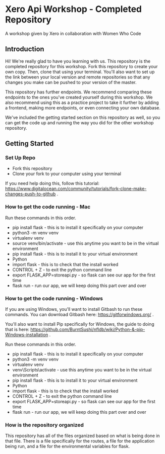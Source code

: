 # Xero Api Workshop - Completed Repository
A workshop given by Xero in collaboration with Women Who Code 

## Introduction

Hi! We're really glad to have you learning with us. This repository is the completed repository for this workshop.  Fork this repository to create your own copy. Then, clone that using your terminal. You'll also want to set up the link between your local version and remote repositories so that any changes you make can be pushed to your version of the master.

This repository has further endpoints. We recommend comparing these endpoints to the ones you've created yourself during this workshop. We also recommend using this as a practice project to take it further by adding a frontend, making more endpoints, or even connecting your own database. 

We've included the getting started section on this repository as well, so you can get the code up and running the way you did for the other workshop repository. 

## Getting Started
### Set Up Repo
* Fork this repository
* Clone your fork to your computer using your terminal

If you need help doing this, follow this tutorial: https://www.digitalocean.com/community/tutorials/fork-clone-make-changes-push-to-github .
### How to get the code running - Mac 
Run these commands in this order.

* pip install flask - this is to install it specifically on your computer 
* python3 -m venv venv
* virtualenv venv
* source venv/bin/activate - use this anytime you want to be in the virtual environment
* pip install flask - this is to install it to your virtual environment 
* Python 
* import flask - this is to check that the install worked 
* CONTROL + Z - to exit the python command line
* export FLASK_APP=storeapi.py - so flask can see our app for the first time
* flask run - run our app, we will keep doing this part over and over 


### How to get the code running - Windows 
If you are using Windows, you'll want to install Gitbash to run these commands. You can download Gitbash here: https://gitforwindows.org/ .

You'll also want to install Pip specifically for Windows, the guide to doing that is here: 
https://github.com/BurntSushi/nfldb/wiki/Python-&-pip-Windows-installation .

Run these commands in this order.

* pip install flask - this is to install it specifically on your computer 
* python3 -m venv venv
* virtualenv venv
* venv\Scripts\activate - use this anytime you want to be in the virtual environment
* pip install flask - this is to install it to your virtual environment 
* Python 
* import flask - this is to check that the install worked 
* CONTROL + Z - to exit the python command line
* export FLASK_APP=storeapi.py - so flask can see our app for the first time
* flask run - run our app, we will keep doing this part over and over 

### How is the repository organized

This repository has all of the files organized based on what is being done in that file. There is a file specifically for the routes, a file for the application being run, and a file for the environmental variables for flask. 

